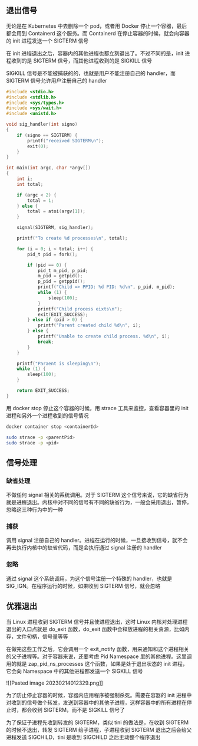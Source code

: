 ## 退出信号

无论是在 Kubernetes 中去删除一个 pod，或者用 Docker 停止一个容器，最后都会用到 Containerd 这个服务。而 Containerd 在停止容器的时候，就会向容器的 init 进程发送一个 SIGTERM 信号

在 init 进程退出之后，容器内的其他进程也都立刻退出了。不过不同的是，init 进程收到的是 SIGTERM 信号，而其他进程收到的是 SIGKILL 信号

SIGKILL 信号是不能被捕获的的，也就是用户不能注册自己的 handler，而 SIGTERM 信号允许用户注册自己的 handler

```c
#include <stdio.h>
#include <stdlib.h>
#include <sys/types.h>
#include <sys/wait.h>
#include <unistd.h>

void sig_handler(int signo)
{
	if (signo == SIGTERM) {
		printf("received SIGTERM\n");
		exit(0);
	}
}

int main(int argc, char *argv[])
{
	int i;
	int total;

	if (argc < 2) {
		total = 1;
	} else {
		total = atoi(argv[1]);
	}

	signal(SIGTERM, sig_handler);

	printf("To create %d processes\n", total);

	for (i = 0; i < total; i++) {
		pid_t pid = fork();

		if (pid == 0) {
			pid_t m_pid, p_pid;
			m_pid = getpid();
			p_pid = getppid();
			printf("Child => PPID: %d PID: %d\n", p_pid, m_pid);
			while (1) {
				sleep(100);
			}
			printf("Child process eixts\n");
			exit(EXIT_SUCCESS);
		} else if (pid > 0) {
			printf("Parent created child %d\n", i);
		} else {
			printf("Unable to create child process. %d\n", i);
			break;
		}
	}

	printf("Paraent is sleeping\n");
	while (1) {
		sleep(100);
	}

	return EXIT_SUCCESS;
}
```

用 docker stop 停止这个容器的时候，用 strace 工具来监控，查看容器里的 init 进程和另外一个进程收到的信号情况
```bash
docker container stop <containerId>

sudo strace -p <parentPid>
sudo strace -p <pid>
```

## 信号处理

### 缺省处理

不做任何 signal 相关的系统调用。对于 SIGTERM 这个信号来说，它的缺省行为就是进程退出。内核中对不同的信号有不同的缺省行为，一般会采用退出，暂停，忽略这三种行为中的一种

### 捕获

调用 signal 注册自己的 handler。进程在运行的时候，一旦接收到信号，就不会再去执行内核中的缺省代码，而是会执行通过 signal 注册的 handler

### 忽略

通过 signal 这个系统调用，为这个信号注册一个特殊的 handler，也就是 SIG_IGN。在程序运行的时候，如果收到 SIGTERM 信号，就会忽略

## 优雅退出

当 Linux 进程收到 SIGTERM 信号并且使进程退出，这时 Linux 内核对处理进程退出的入口点就是 do_exit 函数，do_exit 函数中会释放进程的相关资源，比如内存，文件句柄，信号量等等

在做完这些工作之后，它会调用一个 exit_notify 函数，用来通知和这个进程相关的父子进程等。对于容器来说，还要考虑 Pid Namespace 里的其他进程。这里调用的就是 zap_pid_ns_processes 这个函数，如果是处于退出状态的 init 进程，它会向 Namespace 中的其他进程都发送一个 SIGKILL 信号

![[Pasted image 20230214012329.png]]

为了防止停止容器的时候，容器内应用程序被强制杀死。需要在容器的 init 进程中对收到的信号做个转发，发送到容器中的其他子进程，这样容器中的所有进程在停止时，都会收到 SIGTERM，而不是 SIGKILL 信号了

为了保证子进程先收到转发的 SIGTERM，类似 tini 的做法是，在收到 SIGTERM 的时候不退出，转发 SIGTERM 给子进程，子进程收到 SIGTERM 退出之后会给父进程发送 SIGCHILD，tini 是收到 SIGCHILD 之后主动整个程序退出

